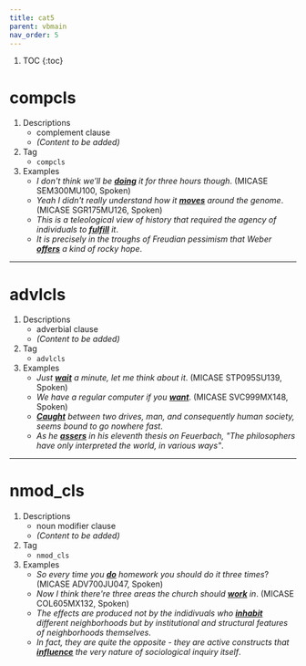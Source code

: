 ```yaml
---
title: cat5
parent: vbmain
nav_order: 5
---
```

1. TOC
{:toc}

# compcls

1. Descriptions
    - complement clause
    - *(Content to be added)*
2. Tag
    - `compcls`
3. Examples
    - *I don't think we'll be <ins>**doing**</ins> it for three hours though*. (MICASE SEM300MU100, Spoken)
    - *Yeah I didn't really understand how it <ins>**moves**</ins> around the genome*. (MICASE SGR175MU126, Spoken)
    - *This is a teleological view of history that required the agency of individuals to <ins>**fulfill**</ins> it*.
    - *It is precisely in the troughs of Freudian pessimism that Weber <ins>**offers**</ins> a kind of rocky hope*.

---

# advlcls

1. Descriptions
    - adverbial clause
    - *(Content to be added)*
2. Tag
    - `advlcls`
3. Examples
    - *Just <ins>**wait**</ins> a minute, let me think about it*. (MICASE STP095SU139, Spoken)
    - *We have a regular computer if you <ins>**want**</ins>*. (MICASE SVC999MX148, Spoken)
    - *<ins>**Caught**</ins> between two drives, man, and consequently human society, seems bound to go nowhere fast*.
    - *As he <ins>**assers**</ins> in his eleventh thesis on Feuerbach, "The philosophers have only interpreted the world, in various ways"*.

---

# nmod_cls

1. Descriptions
    - noun modifier clause
    - *(Content to be added)*
2. Tag
    - `nmod_cls`
3. Examples
    - *So every time you <ins>**do**</ins> homework you should do it three times*? (MICASE ADV700JU047, Spoken)
    - *Now I think there're three areas the church should <ins>**work**</ins> in*. (MICASE COL605MX132, Spoken)
    - *The effects are produced not by the indidivuals who <ins>**inhabit**</ins> different neighborhoods but by institutional and structural features of neighborhoods themselves*.
    - *In fact, they are quite the opposite - they are active constructs that <ins>**influence**</ins> the very nature of sociological inquiry itself*.

